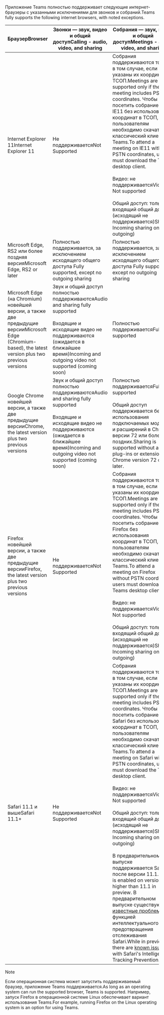 <span data-ttu-id="242f0-101">Приложение Teams полностью поддерживает следующие интернет-браузеры с указанными исключениями для звонков и собраний.</span><span class="sxs-lookup"><span data-stu-id="242f0-101">Teams fully supports the following internet browsers, with noted exceptions.</span></span>


|<span data-ttu-id="242f0-102">Браузер</span><span class="sxs-lookup"><span data-stu-id="242f0-102">Browser</span></span>  |<span data-ttu-id="242f0-103">Звонки — звук, видео и общий доступ</span><span class="sxs-lookup"><span data-stu-id="242f0-103">Calling - audio, video, and sharing</span></span>  |<span data-ttu-id="242f0-104">Собрания — звук, видео и общий доступ</span><span class="sxs-lookup"><span data-stu-id="242f0-104">Meetings - audio, video, and sharing</span></span>  |
|---------|---------|---------|
|<span data-ttu-id="242f0-105">Internet Explorer 11</span><span class="sxs-lookup"><span data-stu-id="242f0-105">Internet Explorer 11</span></span>     |<span data-ttu-id="242f0-106">Не поддерживается</span><span class="sxs-lookup"><span data-stu-id="242f0-106">Not Supported</span></span>         |<span data-ttu-id="242f0-107">Собрания поддерживаются только в том случае, если указаны их координаты в ТСОП.</span><span class="sxs-lookup"><span data-stu-id="242f0-107">Meetings are supported only if the meeting includes PSTN coordinates.</span></span> <span data-ttu-id="242f0-108">Чтобы посетить собрание в IE11 без использования координат в ТСОП, пользователям необходимо скачать классический клиент Teams.</span><span class="sxs-lookup"><span data-stu-id="242f0-108">To attend a meeting on IE11 without PSTN coordinates, users must download the Teams desktop client.</span></span><br><br><span data-ttu-id="242f0-109">Видео: не поддерживается</span><span class="sxs-lookup"><span data-stu-id="242f0-109">Video: Not supported</span></span><br><br><span data-ttu-id="242f0-110">Общий доступ: только входящий общий доступ (исходящий не поддерживается)</span><span class="sxs-lookup"><span data-stu-id="242f0-110">Sharing: Incoming sharing only (no outgoing)</span></span>     |
|<span data-ttu-id="242f0-111">Microsoft Edge, RS2 или более поздняя версия</span><span class="sxs-lookup"><span data-stu-id="242f0-111">Microsoft Edge, RS2 or later</span></span>     |<span data-ttu-id="242f0-112">Полностью поддерживается, за исключением исходящего общего доступа </span><span class="sxs-lookup"><span data-stu-id="242f0-112">Fully supported, except no outgoing sharing</span></span>         |<span data-ttu-id="242f0-113">Полностью поддерживается, за исключением исходящего общего доступа </span><span class="sxs-lookup"><span data-stu-id="242f0-113">Fully supported, except no outgoing sharing</span></span>         |
|<span data-ttu-id="242f0-114">Microsoft Edge (на Chromium) новейшей версии, а также две предыдущие версии</span><span class="sxs-lookup"><span data-stu-id="242f0-114">Microsoft Edge (Chromium-based), the latest version plus two previous versions</span></span>     | <span data-ttu-id="242f0-115">Звук и общий доступ полностью поддерживаются</span><span class="sxs-lookup"><span data-stu-id="242f0-115">Audio and sharing fully supported</span></span> <br><br><span data-ttu-id="242f0-116">Входящие и исходящие видео не поддерживаются (ожидается в ближайшее время)</span><span class="sxs-lookup"><span data-stu-id="242f0-116">Incoming and outgoing video not supported (coming soon)</span></span>    |<span data-ttu-id="242f0-117">Полностью поддерживается</span><span class="sxs-lookup"><span data-stu-id="242f0-117">Fully supported</span></span>         |
|<span data-ttu-id="242f0-118">Google Chrome новейшей версии, а также две предыдущие версии</span><span class="sxs-lookup"><span data-stu-id="242f0-118">Chrome, the latest version plus two previous versions</span></span>       |<span data-ttu-id="242f0-119">Звук и общий доступ полностью поддерживаются</span><span class="sxs-lookup"><span data-stu-id="242f0-119">Audio and sharing fully supported</span></span> <br><br><span data-ttu-id="242f0-120">Входящие и исходящие видео не поддерживаются (ожидается в ближайшее время)</span><span class="sxs-lookup"><span data-stu-id="242f0-120">Incoming and outgoing video not supported (coming soon)</span></span> |<span data-ttu-id="242f0-121">Полностью поддерживается</span><span class="sxs-lookup"><span data-stu-id="242f0-121">Fully supported</span></span> <br> <br><span data-ttu-id="242f0-122">Общий доступ поддерживается без использования подключаемых модулей и расширений в Chrome версии 72 или более поздних.</span><span class="sxs-lookup"><span data-stu-id="242f0-122">Sharing is supported without any plug-ins or extensions on Chrome version 72 or later.</span></span>       |
|<span data-ttu-id="242f0-123">Firefox новейшей версии, а также две предыдущие версии</span><span class="sxs-lookup"><span data-stu-id="242f0-123">Firefox, the latest version plus two previous versions</span></span>     |<span data-ttu-id="242f0-124">Не поддерживается</span><span class="sxs-lookup"><span data-stu-id="242f0-124">Not Supported</span></span>         |<span data-ttu-id="242f0-125">Собрания поддерживаются только в том случае, если указаны их координаты в ТСОП.</span><span class="sxs-lookup"><span data-stu-id="242f0-125">Meetings are supported only if the meeting includes PSTN coordinates.</span></span> <span data-ttu-id="242f0-126">Чтобы посетить собрание в Firefox без использования координат в ТСОП, пользователям необходимо скачать классический клиент Teams.</span><span class="sxs-lookup"><span data-stu-id="242f0-126">To attend a meeting on Firefox without PSTN coordinates, users must download the Teams desktop client.</span></span><br><br><span data-ttu-id="242f0-127">Видео: не поддерживается</span><span class="sxs-lookup"><span data-stu-id="242f0-127">Video: Not supported</span></span><br><br><span data-ttu-id="242f0-128">Общий доступ: только входящий общий доступ (исходящий не поддерживается)</span><span class="sxs-lookup"><span data-stu-id="242f0-128">Sharing: Incoming sharing only (no outgoing)</span></span>     |
|<span data-ttu-id="242f0-129">Safari 11.1 и выше</span><span class="sxs-lookup"><span data-stu-id="242f0-129">Safari 11.1+</span></span>     | <span data-ttu-id="242f0-130">Не поддерживается</span><span class="sxs-lookup"><span data-stu-id="242f0-130">Not Supported</span></span>        |<span data-ttu-id="242f0-131">Собрания поддерживаются только в том случае, если указаны их координаты в ТСОП.</span><span class="sxs-lookup"><span data-stu-id="242f0-131">Meetings are supported only if the meeting includes PSTN coordinates.</span></span> <span data-ttu-id="242f0-132">Чтобы посетить собрание в Safari без использования координат в ТСОП, пользователям необходимо скачать классический клиент Teams.</span><span class="sxs-lookup"><span data-stu-id="242f0-132">To attend a meeting on Safari without PSTN coordinates, users must download the Teams desktop client.</span></span><br><br><span data-ttu-id="242f0-133">Видео: не поддерживается</span><span class="sxs-lookup"><span data-stu-id="242f0-133">Video: Not supported</span></span><br><br><span data-ttu-id="242f0-134">Общий доступ: только входящий общий доступ (исходящий не поддерживается)</span><span class="sxs-lookup"><span data-stu-id="242f0-134">Sharing: Incoming sharing only (no outgoing)</span></span><br><br><span data-ttu-id="242f0-135">В предварительном выпуске поддерживается Safari после версии 11.1.</span><span class="sxs-lookup"><span data-stu-id="242f0-135">Safari is enabled on versions higher than 11.1 in preview.</span></span> <span data-ttu-id="242f0-136">В предварительном выпуске существуют [известные проблемы](https://support.office.com/article/safari-browser-support-1aac0a7c-35a8-42c1-a7df-f674afe234df) с функцией интеллектуального предотвращения отслеживания Safari.</span><span class="sxs-lookup"><span data-stu-id="242f0-136">While in preview, there are [known issues](https://support.office.com/article/safari-browser-support-1aac0a7c-35a8-42c1-a7df-f674afe234df) with Safari's Intelligent Tracking Prevention.</span></span>      |


> [!NOTE]
> <span data-ttu-id="242f0-137">Если операционная система может запустить поддерживаемый браузер, приложение Teams поддерживается.</span><span class="sxs-lookup"><span data-stu-id="242f0-137">As long as an operating system can run the supported browser, Teams is supported.</span></span> <span data-ttu-id="242f0-138">Например, запуск Firefox в операционной системе Linux обеспечивает вариант использования Teams.</span><span class="sxs-lookup"><span data-stu-id="242f0-138">For example, running Firefox on the Linux operating system is an option for using Teams.</span></span>
